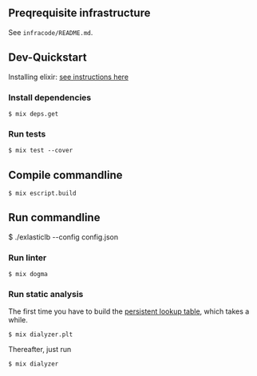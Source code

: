 ## Preqrequisite infrastructure

See `infracode/README.md`.

## Dev-Quickstart

Installing elixir: [see instructions here](http://elixir-lang.org/install.html#unix-and-unix-like)

### Install dependencies

    $ mix deps.get

### Run tests

    $ mix test --cover

## Compile commandline

    $ mix escript.build

## Run commandline

   $ ./exlasticlb --config config.json

### Run linter

    $ mix dogma

### Run static analysis

The first time you have to build the [persistent lookup table](https://github.com/jeremyjh/dialyxir#plt), which takes a while.

    $ mix dialyzer.plt

Thereafter, just run

    $ mix dialyzer
